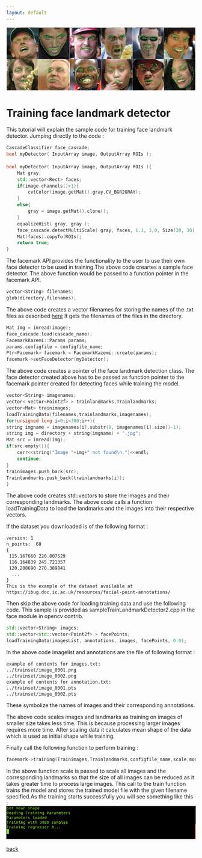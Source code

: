 ```yaml
---
layout: default
---
```


![](3.jpg)

# [](#header-1)Training face landmark detector

This tutorial will explain the sample code for training face landmark detector. Jumping directly to the code :

```C++
CascadeClassifier face_cascade;
bool myDetector( InputArray image, OutputArray ROIs );

bool myDetector( InputArray image, OutputArray ROIs ){
    Mat gray;
    std::vector<Rect> faces;
    if(image.channels()>1){
        cvtColor(image.getMat(),gray,CV_BGR2GRAY);
    }
    else{
        gray = image.getMat().clone();
    }
    equalizeHist( gray, gray );
    face_cascade.detectMultiScale( gray, faces, 1.1, 3,0, Size(30, 30) );
    Mat(faces).copyTo(ROIs);
    return true;
}
```
The facemark API provides the functionality to the user to use their own face detector to be used in training.The above code creartes a sample face detector. The above function would be passed to a function pointer in the facemark API.

```C++
vector<String> filenames;
glob(directory,filenames);
```
The above code creates a vector filenames for storing the names of the .txt files as described [here](index)
It gets the filenames of the files in the directory.

```C++
Mat img = imread(image);
face_cascade.load(cascade_name);
FacemarkKazemi::Params params;
params.configfile = configfile_name;
Ptr<Facemark> facemark = FacemarkKazemi::create(params);
facemark->setFaceDetector(myDetector);

```
The above code creates a pointer of the face landmark detection class. The face detector created above has to be passed
as function pointer to the facemark pointer created for detecting faces while training the model.

```C++
vector<String> imagenames;
vector< vector<Point2f> > trainlandmarks,Trainlandmarks;
vector<Mat> trainimages;
loadTrainingData(filenames,trainlandmarks,imagenames);
for(unsigned long i=0;i<300;i++){
string imgname = imagenames[i].substr(0, imagenames[i].size()-1);
string img = directory + string(imgname) + ".jpg";
Mat src = imread(img);
if(src.empty()){
    cerr<<string("Image "+img+" not found\n.")<<endl;
    continue;
}
trainimages.push_back(src);
Trainlandmarks.push_back(trainlandmarks[i]);
}
```
The above code creates std::vectors to store the images and their corresponding landmarks. 
The above code calls a function loadTrainingData to load the landmarks and the images into their respective vectors.

If the dataset you downloaded is of the following format :
```
version: 1
n_points:  68
{
 115.167660 220.807529
 116.164839 245.721357
 120.208690 270.389841
  ...
}
This is the example of the dataset available at https://ibug.doc.ic.ac.uk/resources/facial-point-annotations/

```

Then skip the above code for loading training data and use the following code. This sample is provided as sampleTrainLandmarkDetector2.cpp
in the face module in opencv contrib.

```C++
std::vector<String> images;
std::vector<std::vector<Point2f> > facePoints;
loadTrainingData(imagesList, annotations, images, facePoints, 0.0);
```

In the above code imagelist and annotations are the file of following format :
```
example of contents for images.txt:
../trainset/image_0001.png
../trainset/image_0002.png
example of contents for annotation.txt:
../trainset/image_0001.pts
../trainset/image_0002.pts
```

These symbolize the names of images and their corresponding annotations. 

The above code scales images and landmarks as training on images of smaller size takes less time.
This is because processing larger images requires more time. After scaling data it calculates mean
shape of the data which is used as initial shape while training.

Finally call the following function to perform training :

```C++
facemark->training(Trainimages,Trainlandmarks,configfile_name,scale,modelfile_name);
```
In the above function scale is passed to scale all images and the corresponding landmarks so that the size of all 
images can be reduced as it takes greater time to process large images.
This call to the train function trains the model and stores the trained model file with the given
filename specified.As the training starts successfully you will see something like this :
![](train1.png)

[back](./)
